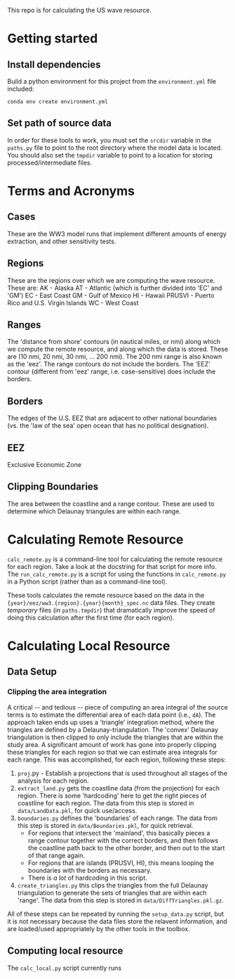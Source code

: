 This repo is for calculating the US wave resource.

Getting started
==========

## Install dependencies

Build a python environment for this project from the `environment.yml` file included:

    conda env create environment.yml

## Set path of source data

In order for these tools to work, you must set the `srcdir` variable in the `paths.py` file to point to the root directory where the model data is located. You should also set the `tmpdir` variable to point to a location for storing processed/intermediate files.


Terms and Acronyms
=======

## Cases
These are the WW3 model runs that implement different amounts of energy extraction, and other sensitivity tests.

## Regions
These are the regions over which we are computing the wave resource. These are:
    AK - Alaska
    AT - Atlantic (which is further divided into 'EC' and 'GM')
    EC - East Coast
    GM - Gulf of Mexico
    HI - Hawaii
    PRUSVI - Puerto Rico and U.S. Virgin Islands
    WC - West Coast

## Ranges
The 'distance from shore' contours (in nautical miles, or nmi) along which we compute the remote resource, and along which the data is stored. These are (10 nmi, 20 nmi, 30 nmi, ... 200 nmi). The 200 nmi range is also known as the 'eez'. The range contours do not include the borders. The 'EEZ' contour (different from 'eez' range, i.e. case-sensitive) does include the borders.

## Borders
The edges of the U.S. EEZ that are adjacent to other national boundaries (vs. the 'law of the sea' open ocean that has no political designation).

## EEZ
Exclusive Economic Zone

## Clipping Boundaries
The area between the coastline and a range contour. These are used to determine which Delaunay triangules are within each range.

Calculating Remote Resource
=========

`calc_remote.py` is a command-line tool for calculating the remote resource for each region. Take a look at the docstring for that script for more info. The `run_calc_remote.py` is a script for using the functions in `calc_remote.py` in a Python script (rather than as a command-line tool).

These tools calculates the remote resource based on the data in the `{year}/eez/ww3.{region}.{year}{month}_spec.nc` data files. They create *temporary* files (in `paths.tmpdir`) that dramatically improve the speed of doing this calculation after the first time (for each region).

Calculating Local Resource
===========

## Data Setup

### Clipping the area integration

A critical -- and tedious -- piece of computing an area integral of the source terms is to estimate the differential area of each data point (i.e., `dA`). The approach taken ends up uses a 'triangle' integration method, where the triangles are defined by a Delaunay-triangulation. The 'convex' Delaunay triangulation is then clipped to only include the triangles that are within the study area. A significant amount of work has gone into properly clipping these triangles for each region so that we can estimate area integrals for each range. This was accomplished, for each region, following these steps:

1. `proj`.py - Establish a projections that is used throughout all stages of the analysis for each region. 
2. `extract_land.py` gets the coastline data (from the projection) for each region. There is some 'hardcoding' here to get the right pieces of coastline for each region. The data from this step is stored in `data/LandData.pkl`, for quick use/access.
3. `boundaries.py` defines the 'boundaries' of each range. The data from this step is stored in `data/Boundaries.pkl`, for quick retrieval.
   - For regions that intersect the 'mainland', this basically pieces a range contour together with the correct borders, and then follows the coastline path back to the other border, and then out to the start of that range again.
   - For regions that are islands (PRUSVI, HI), this means looping the boundaries with the borders as necessary.
   - There is *a lot* of hardcoding in this script.
4. `create_triangles.py` this clips the triangles from the full Delaunay triangulation to generate the sets of triangles that are within each 'range'. The data from this step is stored in `data/DiffTriangles.pkl.gz`. 

All of these steps can be repeated by running the `setup_data.py` script, but it is not necessary because the data files store the relavent information, and are loaded/used appropriately by the other tools in the toolbox.

## Computing local resource

The `calc_local.py` script currently runs 
